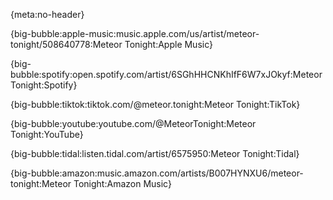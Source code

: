 {meta:no-header}

{big-bubble:apple-music:music.apple.com/us/artist/meteor-tonight/508640778:Meteor Tonight:Apple Music}

{big-bubble:spotify:open.spotify.com/artist/6SGhHHCNKhIfF6W7xJOkyf:Meteor Tonight:Spotify}

{big-bubble:tiktok:tiktok.com/@meteor.tonight:Meteor Tonight:TikTok}

{big-bubble:youtube:youtube.com/@MeteorTonight:Meteor Tonight:YouTube}

{big-bubble:tidal:listen.tidal.com/artist/6575950:Meteor Tonight:Tidal}

{big-bubble:amazon:music.amazon.com/artists/B007HYNXU6/meteor-tonight:Meteor Tonight:Amazon Music}